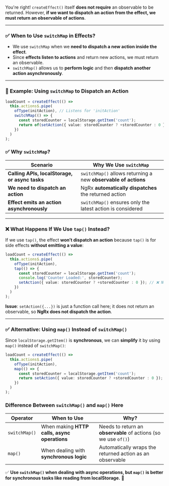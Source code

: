 You're right! `createEffect()` itself **does not require** an observable to be returned. However, **if we want to dispatch an action from the effect, we must return an observable of actions**.  

---

### **✅ When to Use `switchMap` in Effects?**
- We use `switchMap` when we **need to dispatch a new action inside the effect**.  
- Since **effects listen to actions** and return new actions, we must return an observable.  
- `switchMap()` allows us to **perform logic** and then **dispatch another action asynchronously**.

---

### **📌 Example: Using `switchMap` to Dispatch an Action**
```typescript
loadCount = createEffect(() =>
  this.actions$.pipe(
    ofType(initAction), // Listens for 'initAction'
    switchMap(() => {
      const storedCounter = localStorage.getItem('count');
      return of(setAction({ value: storedCounter ? +storedCounter : 0 })); // Dispatches 'setAction'
    })
  )
);
```
### **✅ Why `switchMap`?**
| Scenario | Why We Use `switchMap` |
|-----------|----------------|
| **Calling APIs, localStorage, or async tasks** | `switchMap()` allows returning a new **observable of actions** |
| **We need to dispatch an action** | NgRx **automatically dispatches** the returned action |
| **Effect emits an action asynchronously** | `switchMap()` ensures only the latest action is considered |

---

### **❌ What Happens If We Use `tap()` Instead?**
If we use `tap()`, the effect **won’t dispatch an action** because `tap()` is for side effects **without emitting a value**:
```typescript
loadCount = createEffect(() =>
  this.actions$.pipe(
    ofType(initAction),
    tap(() => {
      const storedCounter = localStorage.getItem('count');
      console.log('Counter Loaded:', storedCounter);
      setAction({ value: storedCounter ? +storedCounter : 0 }); // ❌ NOT DISPATCHED
    })
  )
);
```
**Issue**: `setAction({...})` is just a function call here; it does not return an observable, so **NgRx does not dispatch the action**.

---

### **✅ Alternative: Using `map()` Instead of `switchMap()`**
Since `localStorage.getItem()` is **synchronous**, we can **simplify** it by using `map()` instead of `switchMap()`:
```typescript
loadCount = createEffect(() =>
  this.actions$.pipe(
    ofType(initAction),
    map(() => {
      const storedCounter = localStorage.getItem('count');
      return setAction({ value: storedCounter ? +storedCounter : 0 }); // Directly returns the action
    })
  )
);
```
### **Difference Between `switchMap()` and `map()` Here**
| Operator | When to Use | Why? |
|----------|------------|------|
| `switchMap()` | When making **HTTP calls, async operations** | Needs to return an **observable** of actions (so we use `of()`) |
| `map()` | When dealing with **synchronous logic** | Automatically wraps the returned action as an observable |

✅ **Use `switchMap()` when dealing with async operations, but `map()` is better for synchronous tasks like reading from localStorage.** 🚀